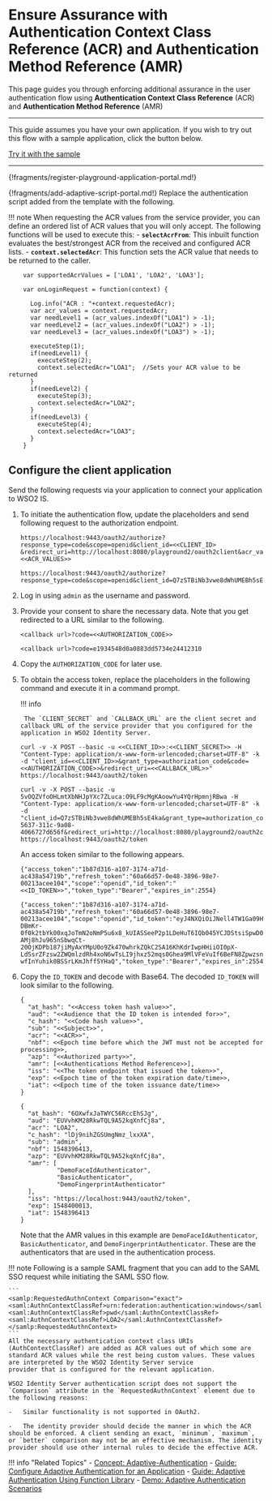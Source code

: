 # Ensure Assurance with Authentication Context Class Reference (ACR)  and Authentication Method Reference (AMR)

This page guides you through enforcing additional assurance in the user authentication flow using **Authentication Context Class Reference** (ACR)  and **Authentication Method Reference** (AMR)

---

This guide assumes you have your own application. If you wish to try out this flow with a sample application, click the button below. 

<a class="samplebtn_a" href="../../../quick-starts/acr-based-adaptive-auth" rel="nofollow noopener">Try it with the sample</a>

----

{!fragments/register-playground-application-portal.md!}

{!fragments/add-adaptive-script-portal.md!}
Replace the authentication script added from the template with the following. 

!!! note
    When requesting the ACR values from the service provider, you can define an ordered list of ACR values that you will only accept. The following functions will be used to execute this: 
    -	**`selectAcrFrom`**: This inbuilt function evaluates the best/strongest ACR from the received and configured ACR lists.
    -	**`context.selectedAcr`**: This function sets the ACR value that needs to be returned to the caller.   
	
		var supportedAcrValues = ['LOA1', 'LOA2', 'LOA3'];
		
		var onLoginRequest = function(context) {
		   
		  Log.info("ACR : "+context.requestedAcr);
		  var acr_values = context.requestedAcr;
		  var needLevel1 = (acr_values.indexOf("LOA1") > -1);
		  var needLevel2 = (acr_values.indexOf("LOA2") > -1);
		  var needLevel3 = (acr_values.indexOf("LOA3") > -1);
		   
		  executeStep(1);
		  if(needLevel1) {
		    executeStep(2);
		    context.selectedAcr="LOA1";  //Sets your ACR value to be returned
		  }
		  if(needLevel2) {
		    executeStep(3);
		    context.selectedAcr="LOA2";
		  }
		  if(needLevel3) {
		    executeStep(4);
		    context.selectedAcr="LOA3";
		  }
		}
		
## Configure the client application
Send the following requests via your application to connect your application to WSO2 IS.

1. To initiate the authentication flow, update the placeholders and send following request to the authorization endpoint.

    ```tab="Request Format"
    https://localhost:9443/oauth2/authorize?response_type=code&scope=openid&client_id=<<CLIENT_ID>
    &redirect_uri=http://localhost:8080/playground2/oauth2client&acr_values=<<ACR_VALUES>>
    ```

    ```tab="Sample Request"
    https://localhost:9443/oauth2/authorize?response_type=code&scope=openid&client_id=Q7zSTBiNb3vwe8dWhUMEBh5sE4ka&redirect_uri=http://localhost:8080/playground2/oauth2client&acr_values=LOA1+LOA2+LOA3
    ```		
		    
2. Log in using `admin` as the username and password. 

3. Provide your consent to share the necessary data. Note that you get redirected to a URL similar to the following.

    ```tab="Request Format"
    <callback url>?code=<<AUTHORIZATION_CODE>>
    ```

    ```tab="Sample Request"
    <callback url>?code=e1934548d0a0883dd5734e24412310
    ```	
    
4. Copy the `AUTHORIZATION_CODE` for later use.

5. To obtain the access token, replace the placeholders in the following command and execute it in a command prompt. 

	!!! info

		The `CLIENT_SECRET` and `CALLBACK_URL` are the client secret and callback URL of the service provider that you configured for the application in WSO2 Identity Server.

	  ``` tab="Format"
	  curl -v -X POST --basic -u <<CLIENT_ID>>:<<CLIENT_SECRET>> -H "Content-Type: application/x-www-form-urlencoded;charset=UTF-8" -k -d "client_id=<<CLIENT_ID>>&grant_type=authorization_code&code=<<AUTHORIZATION_CODE>>&redirect_uri=<<CALLBACK_URL>>" https://localhost:9443/oauth2/token
	  ```

	  ``` tab="Example"
	  curl -v -X POST --basic -u 5vOQZVfoOHLmtXbNHJpYXc7ZLuca:O9LF9cMgKAoowYu4YQrHpmnjRBwa -H "Content-Type: application/x-www-form-urlencoded;charset=UTF-8" -k -d "client_id=Q7zSTBiNb3vwe8dWhUMEBh5sE4ka&grant_type=authorization_code&code=86650268-5637-311c-9a08-4066727d656f&redirect_uri=http://localhost:8080/playground2/oauth2client" https://localhost:9443/oauth2/token
	  ```

	An access token similar to the following appears. 
	
	 ``` tab="Format"
     {"access_token":"1b87d316-a107-3174-a71d-ac438a54719b","refresh_token":"60a66d57-0e48-3896-98e7-00213acee104","scope":"openid","id_token":"<<ID_TOKEN>>","token_type":"Bearer","expires_in":2554}
     ```
    
     ``` tab="Example"
     {"access_token":"1b87d316-a107-3174-a71d-ac438a54719b","refresh_token":"60a66d57-0e48-3896-98e7-00213acee104","scope":"openid","id_token":"eyJ4NXQiOiJNell4TW1Ga09HWXdNV0kwWldObU5EY3hOR1l3WW1NNFpUQTNNV0kyTkRBelpHUXpOR00wWkdSbE5qSmtPREZrWkRSaU9URmtNV0ZoTXpVMlpHVmxOZyIsImtpZCI6Ik16WXhNbUZrT0dZd01XSTBaV05tTkRjeE5HWXdZbU00WlRBM01XSTJOREF6WkdRek5HTTBaR1JsTmpKa09ERmtaRFJpT1RGa01XRmhNelUyWkdWbE5nX1JTMjU2IiwiYWxnIjoiUlMyNTYifQ.eyJhdF9oYXNoIjoiVFdlYWp5dE1TQU0zX1k3Q09mQm4yUSIsImF1ZCI6IjV2T1FaVmZvT0hMbXRYYk5ISnBZWGM3Wkx1Y2EiLCJhY3IiOiJhY3IyIiwiY19oYXNoIjoiVFN1b0Z2eHlybEdCZkxQZW1ZbEt3USIsInN1YiI6ImFkbWluIiwibmJmIjoxNTkxOTQ0ODk1LCJhenAiOiI1dk9RWlZmb09ITG10WGJOSEpwWVhjN1pMdWNhIiwiYW1yIjpbIkJhc2ljQXV0aGVudGljYXRvciJdLCJpc3MiOiJodHRwczpcL1wvbG9jYWxob3N0Ojk0NDNcL29hdXRoMlwvdG9rZW4iLCJleHAiOjE1OTE5NDg0OTUsImlhdCI6MTU5MTk0NDg5NSwic2lkIjoiMjBmODlmYzctNDRkZC00MjNkLTlkNDktZGRjMTVlNWVmNGRlIn0.d7WpY220UTZ10zCg-DBmKr-0f0k2tbYk00xqJoTmN2oNmP5u6x8_kUIASSeeP2p1LDeHuT6IQb045YCJDStsiSpwD0XUtTrFPJoRFUiIDgzXBQCBz8pzCjv2w-AMj8hJu965nSbwqCt-20OjKDPb187jiMyAxYMpU0o9Zk470whrkZQkC2SA16KhKdrIwpHHiiOI0pX-LdSsrZFzsw2ZWQmlzdRh4xoN6wTsLI9jhxz52mqs0Ghea9MlVFeVuIf6BeFN8ZpwzsnpVbSO9g4ZCZVYz3dtuiIaBQgoYy3E0SMG1QdxGgg7nYg0NQd-wfInYuhik0BSSrLKmJhff5YHaQ","token_type":"Bearer","expires_in":2554}
     ```
    	        
6. Copy the `ID_TOKEN` and decode with Base64. The decoded `ID_TOKEN` will look similar to the following. 

	``` tab="Format"
	{
	  "at_hash": "<<Access token hash value>>",
	  "aud": "<<Audience that the ID token is intended for>>",
	  "c_hash": "<<Code hash value>>",
	  "sub": "<<Subject>>",
	  "acr": "<<ACR>>", 
	  "nbf": <<Epoch time before which the JWT must not be accepted for processing>>,
	  "azp": "<<Authorized party>>",
	  "amr": [<<Authentications Method Reference>>],
	  "iss": "<<The token endpoint that issued the token>>",
	  "exp": <<Epoch time of the token expiration date/time>>,
	  "iat": <<Epoch time of the token issuance date/time>>
	}
	```

	``` tab="Example"
	{
      "at_hash": "6OXwfxJaTWYC56RccEhSJg",
      "aud": "EUVvhKM28RkwTQL9A52kqXnfCj8a",
      "acr": "LOA2",
      "c_hash": "lDj9nihZGSUmgNmz_lxxXA",
      "sub": "admin",
      "nbf": 1548396413,
      "azp": "EUVvhKM28RkwTQL9A52kqXnfCj8a",
      "amr": [
              "DemoFaceIdAuthenticator",
              "BasicAuthenticator",
              "DemoFingerprintAuthenticator"
      ],
      "iss": "https://localhost:9443/oauth2/token",
      "exp": 1548400013,
      "iat": 1548396413
    }
	```
	
	Note that the AMR values in this example are `DemoFaceIdAuthenticator`, `BasicAuthenticator`, and `DemoFingerprintAuthenticator`.
	These are the authenticators that are used in the authentication process.

              
!!! note
    Following is a sample SAML fragment that you can add to the SAML SSO request while initiating the SAML SSO flow. 

    ```
    <samlp:RequestedAuthnContext Comparison="exact">
    <saml:AuthnContextClassRef>urn:federation:authentication:windows</saml:AuthnContextClassRef>
    <saml:AuthnContextClassRef>pwd</saml:AuthnContextClassRef>
    <saml:AuthnContextClassRef>LOA2</saml:AuthnContextClassRef>
    </samlp:RequestedAuthnContext>
    ```
    All the necessary authentication context class URIs (AuthContextClassRef) are added as ACR values out of which some are 
    standard ACR values while the rest being custom values. These values are interpreted by the WSO2 Identity Server service
    provider that is configured for the relevant application. 

    WSO2 Identity Server authentication script does not support the `Comparison` attribute in the `RequestedAuthnContext` element due to the following reasons: 

	-	Similar functionality is not supported in OAuth2.

	-	The identity provider should decide the manner in which the ACR should be enforced. A client sending an exact, `minimum`, `maximum`, or `better` comparison may not be an effective mechanism. The identity provider should use other internal rules to decide the effective ACR.
  	

!!! info "Related Topics"
    - [Concept: Adaptive-Authentication](TODO:insert-link-to-concept)
    - [Guide: Configure Adaptive Authentication for an Application](../configure-adaptive-auth)
    - [Guide: Adaptive Authentication Using Function Library](../adaptive-auth-with-function-lib)
    - [Demo: Adaptive Authentication Scenarios](../../../quick-starts/adaptive-auth-overview)
